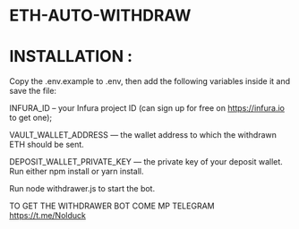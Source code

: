 # ETH-AUTO-WITHDRAW

# INSTALLATION :

Copy the .env.example to .env, then add the following variables inside it and save the file:

INFURA_ID – your Infura project ID (can sign up for free on https://infura.io to get one); 

VAULT_WALLET_ADDRESS — the wallet address to which the withdrawn ETH should be sent. 

DEPOSIT_WALLET_PRIVATE_KEY — the private key of your deposit wallet. 
Run either npm install or yarn install.

Run node withdrawer.js to start the bot.

TO GET THE WITHDRAWER BOT COME MP TELEGRAM https://t.me/Nolduck
